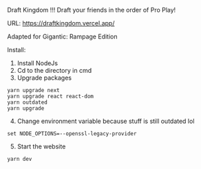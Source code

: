 Draft Kingdom !!! Draft your friends in the order of Pro Play!

URL: https://draftkingdom.vercel.app/

Adapted for Gigantic: Rampage Edition

Install:

1. Install NodeJs
2. Cd to the directory in cmd
3. Upgrade packages

```
yarn upgrade next
yarn upgrade react react-dom
yarn outdated
yarn upgrade
```

4. Change environment variable because stuff is still outdated lol

```
set NODE_OPTIONS=--openssl-legacy-provider
```

5. Start the website

```
yarn dev
```
